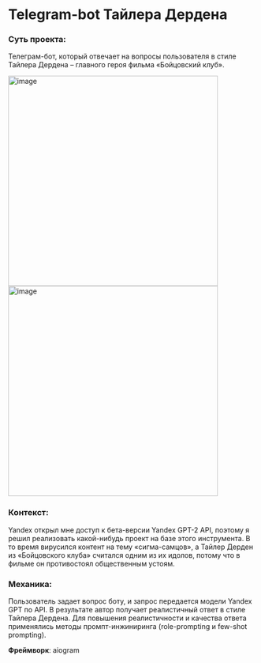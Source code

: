 # Telegram-bot Тайлера Дердена

### Суть проекта: 
Телеграм-бот, который отвечает на вопросы пользователя в стиле Тайлера Дердена – главного героя фильма «Бойцовский клуб». 

<img width="425" alt="image" src="https://github.com/user-attachments/assets/629210b0-99d6-40c5-8870-b5706e10f188" />

<img width="425" alt="image" src="https://github.com/user-attachments/assets/fd0a5bb4-459a-428d-b6b6-bce9f7ffc1d4" />

### Контекст: 
Yandex открыл мне доступ к бета-версии Yandex GPT-2 API, поэтому я решил реализовать какой-нибудь проект на базе этого инструмента. В то время вирусился контент на тему «сигма-самцов», а Тайлер Дерден из «Бойцовского клуба» считался одним из их идолов, потому что в фильме он противостоял общественным устоям. 
### Механика: 
Пользователь задает вопрос боту, и запрос передается модели Yandex GPT по API. В результате автор получает реалистичный ответ в стиле Тайлера Дердена. Для повышения реалистичности и качества ответа применялись методы промпт-инжиниринга (role-prompting и few-shot prompting). 

**Фреймворк**: aiogram
